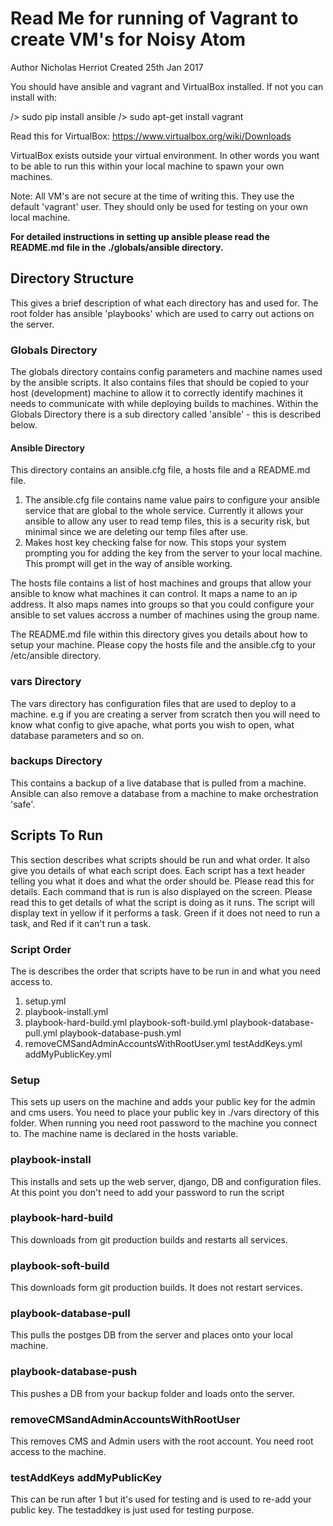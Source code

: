 Read Me for running of Vagrant to create VM's for Noisy Atom
================


Author Nicholas Herriot
Created 25th Jan 2017

You should have ansible and vagrant and VirtualBox installed. If not you can install
with:

/> sudo  pip  install  ansible
/> sudo apt-get install vagrant

Read this for VirtualBox: https://www.virtualbox.org/wiki/Downloads

VirtualBox exists outside your virtual environment. In other words you want to be
able to run this within your local machine to spawn your own machines.

Note:   All VM's are not secure at the time of writing this. They use the default 'vagrant'
		user. They should only be used for testing on your own local machine.

**For detailed instructions in setting up ansible please read the README.md file in the ./globals/ansible
directory.**

## Directory Structure

This gives a brief description of what each directory has and used for.
The root folder has ansible 'playbooks' which are used to carry out actions on the server.



### Globals Directory

The globals directory contains config parameters and machine names used by the ansible scripts.
It also contains files that should be copied to your host (development) machine to allow it to
correctly identify machines it needs to communicate with while deploying builds to machines.
Within the Globals Directory there is a sub directory called 'ansible' - this is described below.

#### Ansible Directory

This directory contains an ansible.cfg file, a hosts file and a README.md file.
1) The ansible.cfg file contains name value pairs to configure your ansible service that are global to
the whole service. Currently it allows your ansible to allow any user to read temp files, this is a
security risk, but minimal since we are deleting our temp files after use.
2) Makes host key checking false for now. This stops your system prompting you for adding the key from the
server to your local machine. This prompt will get in the way of ansible working.

The hosts file contains a list of host machines and groups that allow your ansible to know what machines
it can control. It maps a name to an ip address. It also maps names into groups so that you could configure
your ansible to set values accross a number of machines using the group name.

The README.md file within this directory gives you details about how to setup your machine. Please copy
the hosts file and the ansible.cfg to your /etc/ansible directory.

### vars Directory

The vars directory has configuration files that are used to deploy to a machine. e.g if you are
creating a server from scratch then you will need to know what config to give apache, what ports
you wish to open, what database parameters and so on.


### backups Directory

This contains a backup of a live database that is pulled from a machine. Ansible can also remove
a database from a machine to make orchestration 'safe'.



## Scripts To Run

This section describes what scripts should be run and what order. It also give you details of what each
script does. Each script has a text header telling you what it does and what the order should be. Please
read this for details. Each command that is run is also displayed on the screen. Please read this to
get details of what the script is doing as it runs. The script will display text in yellow if it
performs a task. Green if it does not need to run a task, and Red if it can't run a task.

### Script Order

The is describes the order that scripts have to be run in and what you need access to.

1) setup.yml
2) playbook-install.yml
3) playbook-hard-build.yml playbook-soft-build.yml playbook-database-pull.yml playbook-database-push.yml
4) removeCMSandAdminAccountsWithRootUser.yml testAddKeys.yml addMyPublicKey.yml


### Setup
This sets up users on the machine and adds your public key for the admin and cms users.
You need to place your public key in ./vars directory of this folder.
When running you need root password to the machine you connect to. The machine name is declared in the
hosts variable.


### playbook-install
This installs and sets up the web server, django, DB and configuration files. At this point you don't
need to add your password to run the script

### playbook-hard-build
This downloads from git production builds and restarts all services.

### playbook-soft-build
This downloads form git production builds. It does not restart services.

### playbook-database-pull
This pulls the postges DB from the server and places onto your local machine.

### playbook-database-push
This pushes a DB from your backup folder and loads onto the server.

### removeCMSandAdminAccountsWithRootUser
This removes CMS and Admin users with the root account. You need root access to the machine.

### testAddKeys addMyPublicKey
This can be run after 1 but it's used for testing and is used to re-add your public key. The testaddkey
is just used for testing purpose.







